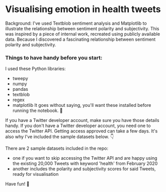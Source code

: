 # Visualising emotion in health tweets
Background: I've used Textblob sentiment analysis and Matplotlib to illustrate the relationship between sentiment polarity and subjectivity. This was inspired by a piece of internal work, recreated using publicly available data. Because I discovered a fascinating relationship between sentiment polarity and subjectivity. 

### Things to have handy before you start: 
I used these Python libraries: 
- tweepy
- numpy
- pandas
- textblob
- regex
- matplotlib
It goes without saying, you'll want these installed before running the notebook. 🙂 

If you have a Twitter developer account, make sure you have those details handy. If you don't have a Twitter developer account, you need one to access the Twitter API. Getting access approved can take a few days. It's also why I've included the sample datasets below. 👇

There are 2 sample datasets included in the repo: 
- one if you want to skip accessing the Twitter API and are happy using the existing 20,000 Tweets with keyword 'health' from February 2020
- another includes the polarity and subjectivity scores for said Tweets, ready for visualisation

Have fun! 🙂

